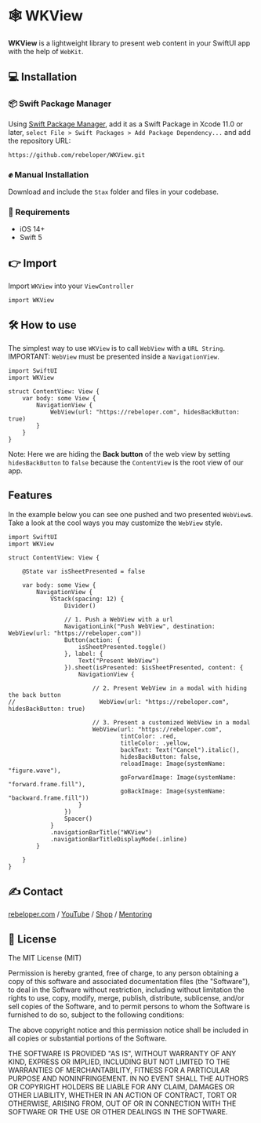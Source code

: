 # 🕸 WKView

**WKView** is a lightweight library to present web content in your SwiftUI app with the help of `WebKit`.

## 💻 Installation
### 📦 Swift Package Manager
Using <a href="https://swift.org/package-manager/" rel="nofollow">Swift Package Manager</a>, add it as a Swift Package in Xcode 11.0 or later, `select File > Swift Packages > Add Package Dependency...` and add the repository URL:
```
https://github.com/rebeloper/WKView.git
```
### ✊ Manual Installation
Download and include the `Stax` folder and files in your codebase.

### 📲 Requirements
- iOS 14+
- Swift 5

## 👉 Import

Import `WKView` into your `ViewController`

```
import WKView
```

## 🛠 How to use

The simplest way to use `WKView` is to call `WebView` with a `URL String`. 
IMPORTANT: `WebView` must be presented inside a `NavigationView`.

```
import SwiftUI
import WKView

struct ContentView: View {
    var body: some View {
        NavigationView {
            WebView(url: "https://rebeloper.com", hidesBackButton: true)
        }
    }
}
```

Note: Here we are hiding the **Back button** of the web view by setting `hidesBackButton` to `false` because the `ContentView` is the root view of our app.

## Features

In the example below you can see one pushed and two presented `WebView`s. Take a look at the cool ways you may customize the `WebView` style.

```
import SwiftUI
import WKView

struct ContentView: View {
    
    @State var isSheetPresented = false
    
    var body: some View {
        NavigationView {
            VStack(spacing: 12) {
                Divider()
                
                // 1. Push a WebView with a url
                NavigationLink("Push WebView", destination: WebView(url: "https://rebeloper.com"))
                Button(action: {
                    isSheetPresented.toggle()
                }, label: {
                    Text("Present WebView")
                }).sheet(isPresented: $isSheetPresented, content: {
                    NavigationView {
                        
                        // 2. Present WebView in a modal with hiding the back button
//                        WebView(url: "https://rebeloper.com", hidesBackButton: true)
                        
                        // 3. Present a customized WebView in a modal
                        WebView(url: "https://rebeloper.com",
                                tintColor: .red,
                                titleColor: .yellow,
                                backText: Text("Cancel").italic(),
                                hidesBackButton: false,
                                reloadImage: Image(systemName: "figure.wave"),
                                goForwardImage: Image(systemName: "forward.frame.fill"),
                                goBackImage: Image(systemName: "backward.frame.fill"))
                    }
                })
                Spacer()
            }
            .navigationBarTitle("WKView")
            .navigationBarTitleDisplayMode(.inline)
        }
        
    }
}
```

## ✍️ Contact

<a href="http://rebeloper.com/">rebeloper.com</a> / 
<a href="http://www.youtube.com/rebeloper/">YouTube</a> / 
<a href="http://store.rebeloper.com/">Shop</a> / 
<a href="http://rebeloper.com/mentoring">Mentoring</a>

## 📃 License

The MIT License (MIT)

Permission is hereby granted, free of charge, to any person obtaining a copy of this software and associated documentation files (the "Software"), to deal in the Software without restriction, including without limitation the rights to use, copy, modify, merge, publish, distribute, sublicense, and/or sell copies of the Software, and to permit persons to whom the Software is furnished to do so, subject to the following conditions:

The above copyright notice and this permission notice shall be included in all copies or substantial portions of the Software.

THE SOFTWARE IS PROVIDED "AS IS", WITHOUT WARRANTY OF ANY KIND, EXPRESS OR IMPLIED, INCLUDING BUT NOT LIMITED TO THE WARRANTIES OF MERCHANTABILITY, FITNESS FOR A PARTICULAR PURPOSE AND NONINFRINGEMENT. IN NO EVENT SHALL THE AUTHORS OR COPYRIGHT HOLDERS BE LIABLE FOR ANY CLAIM, DAMAGES OR OTHER LIABILITY, WHETHER IN AN ACTION OF CONTRACT, TORT OR OTHERWISE, ARISING FROM, OUT OF OR IN CONNECTION WITH THE SOFTWARE OR THE USE OR OTHER DEALINGS IN THE SOFTWARE.
